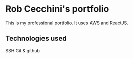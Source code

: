 # Rob Cecchini's portfolio

This is my professional portfolio. It uses AWS and ReactJS.

## Technologies used
SSH
Git & github
